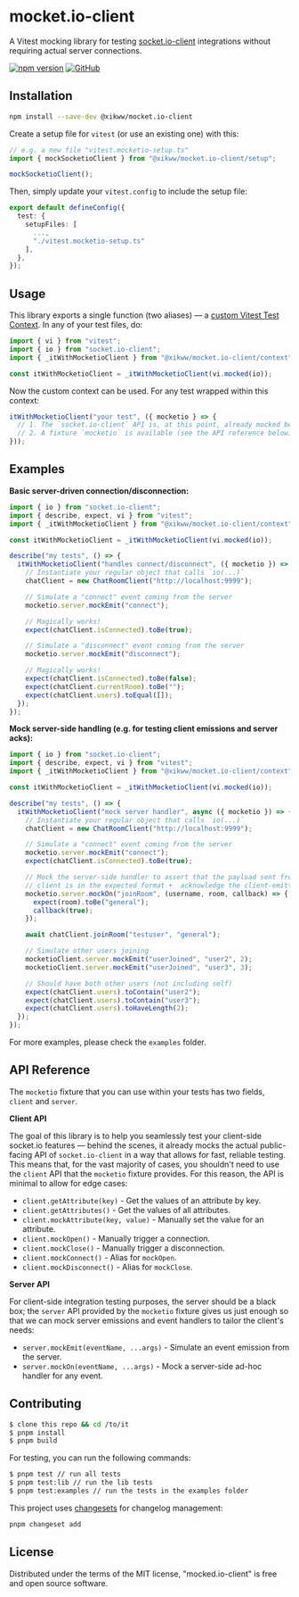 # mocket.io-client

A Vitest mocking library for testing [socket.io-client](https://socket.io/) integrations without requiring actual server connections.

[![npm version](https://badge.fury.io/js/@xikww%2Fmocket.io-client.svg)](https://badge.fury.io/js/@xikww%2Fmocket.io-client)
[![GitHub](https://img.shields.io/github/license/ImXico/mocket.io-client)](https://github.com/ImXico/mocket.io-client/blob/main/LICENSE)

## Installation

```bash
npm install --save-dev @xikww/mocket.io-client
```

Create a setup file for `vitest` (or use an existing one) with this:

```typescript
// e.g. a new file "vitest.mocketio-setup.ts"
import { mockSocketioClient } from "@xikww/mocket.io-client/setup";

mockSocketioClient();
```

Then, simply update your `vitest.config` to include the setup file:

```typescript
export default defineConfig({
  test: {
    setupFiles: [
      ...,
      "./vitest.mocketio-setup.ts"
    ],
  },
});
```

## Usage

This library exports a single function (two aliases) — a [custom Vitest Test Context](https://vitest.dev/guide/test-context.html#extend-test-context). In any of your test files, do:

```typescript
import { vi } from "vitest";
import { io } from "socket.io-client";
import { _itWithMocketioClient } from "@xikww/mocket.io-client/context";

const itWithMocketioClient = _itWithMocketioClient(vi.mocked(io));
```

Now the custom context can be used. For any test wrapped within this context:

```typescript
itWithMocketioClient("your test", ({ mocketio } => {
  // 1. The `socket.io-client` API is, at this point, already mocked behind the scenes
  // 2. A fixture `mocketio` is available (see the API reference below)
}));
```

## Examples

**Basic server-driven connection/disconnection:**

```typescript
import { io } from "socket.io-client";
import { describe, expect, vi } from "vitest";
import { _itWithMocketioClient } from "@xikww/mocket.io-client/context";

const itWithMocketioClient = _itWithMocketioClient(vi.mocked(io));

describe("my tests", () => {
  itWithMocketioClient("handles connect/disconnect", ({ mocketio }) => {
    // Instantiate your regular object that calls `io(...)`
    chatClient = new ChatRoomClient("http://localhost:9999");

    // Simulate a "connect" event coming from the server
    mocketio.server.mockEmit("connect");

    // Magically works!
    expect(chatClient.isConnected).toBe(true);

    // Simulate a "disconnect" event coming from the server
    mocketio.server.mockEmit("disconnect");

    // Magically works!
    expect(chatClient.isConnected).toBe(false);
    expect(chatClient.currentRoom).toBe("");
    expect(chatClient.users).toEqual([]);
  });
});
```

**Mock server-side handling (e.g. for testing client emissions and server acks):**

```typescript
import { io } from "socket.io-client";
import { describe, expect, vi } from "vitest";
import { _itWithMocketioClient } from "@xikww/mocket.io-client/context";

const itWithMocketioClient = _itWithMocketioClient(vi.mocked(io));

describe("my tests", () => {
  itWithMocketioClient("mock server handler", async ({ mocketio }) => {
    // Instantiate your regular object that calls `io(...)`
    chatClient = new ChatRoomClient("http://localhost:9999");

    // Simulate a "connect" event coming from the server
    mocketio.server.mockEmit("connect");
    expect(chatClient.isConnected).toBe(true);

    // Mock the server-side handler to assert that the payload sent from the
    // client is in the expected format +  acknowledge the client-emitted event
    mocketio.server.mockOn("joinRoom", (username, room, callback) => {
      expect(room).toBe("general");
      callback(true);
    });

    await chatClient.joinRoom("testuser", "general");

    // Simulate other users joining
    mocketioClient.server.mockEmit("userJoined", "user2", 2);
    mocketioClient.server.mockEmit("userJoined", "user3", 3);

    // Should have both other users (not including self)
    expect(chatClient.users).toContain("user2");
    expect(chatClient.users).toContain("user3");
    expect(chatClient.users).toHaveLength(2);
  });
});
```

For more examples, please check the `examples` folder.

## API Reference

The `mocketio` fixture that you can use within your tests has two fields, `client` and `server`.

**Client API**

The goal of this library is to help you seamlessly test your client-side socket.io features — behind the scenes, it already mocks the actual public-facing API of `socket.io-client` in a way that allows for fast, reliable testing. This means that, for the vast majority of cases, you shouldn't need to use the `client` API that the `mocketio` fixture provides. For this reason, the API is minimal to allow for edge cases:

- `client.getAttribute(key)` - Get the values of an attribute by key.
- `client.getAttributes()` - Get the values of all attributes.
- `client.mockAttribute(key, value)` - Manually set the value for an attribute.
- `client.mockOpen()` - Manually trigger a connection.
- `client.mockClose()` - Manually trigger a disconnection.
- `client.mockConnect()` - Alias for `mockOpen`.
- `client.mockDisconnect()` - Alias for `mockClose`.

**Server API**

For client-side integration testing purposes, the server should be a black box; the `server` API provided by the `mocketio` fixture gives us just enough so that we can mock server emissions and event handlers to tailor the client's needs:

- `server.mockEmit(eventName, ...args)` - Simulate an event emission from the server.
- `server.mockOn(eventName, ...args)` - Mock a server-side ad-hoc handler for any event.

## Contributing

```bash
$ clone this repo && cd /to/it
$ pnpm install
$ pnpm build
```

For testing, you can run the following commands:

```bash
$ pnpm test // run all tests
$ pnpm test:lib // run the lib tests
$ pnpm test:examples // run the tests in the examples folder
```

This project uses [changesets](https://github.com/changesets/changesets) for changelog management:

```bash
pnpm changeset add
```

## License

Distributed under the terms of the MIT license, "mocked.io-client" is free and open source software.
